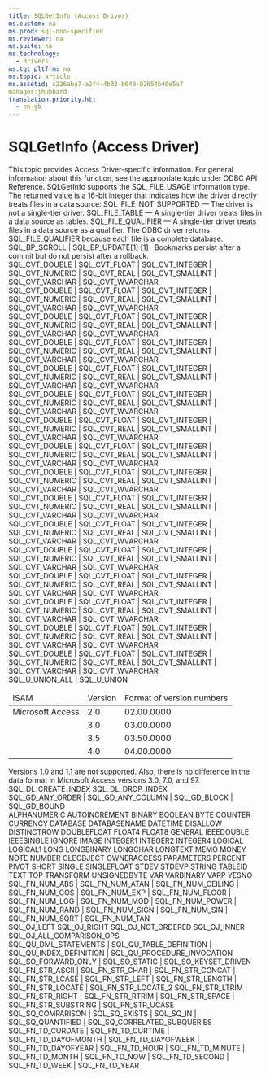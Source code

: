 ```yaml
---
title: SQLGetInfo (Access Driver)
ms.custom: na
ms.prod: sql-non-specified
ms.reviewer: na
ms.suite: na
ms.technology: 
  - drivers
ms.tgt_pltfrm: na
ms.topic: article
ms.assetid: c226aba7-a2f4-4b32-b640-92654b40e5a7
manager:jhubbard
translation.priority.ht: 
  - en-gb
---
```

# SQLGetInfo (Access Driver)
<?xml version="1.0" encoding="utf-8"?>
<developerConceptualDocument xmlns="http://ddue.schemas.microsoft.com/authoring/2003/5" xmlns:xlink="http://www.w3.org/1999/xlink" xmlns:xsi="http://www.w3.org/2001/XMLSchema-instance" xsi:schemaLocation="http://ddue.schemas.microsoft.com/authoring/2003/5 http://dduestorage.blob.core.windows.net/ddueschema/developer.xsd">
  <introduction>
    <alert class="note">
      <para>This topic provides Access Driver-specific information. For general information about this function, see the appropriate topic under <legacyLink xlink:href="b7a49774-f458-44ce-9a04-a0457501405b">ODBC API Reference</legacyLink>.</para>
    </alert>
    <para>       <legacyBold>SQLGetInfo</legacyBold> supports the SQL_FILE_USAGE information type. The returned value is a 16-bit integer that indicates how the driver directly treats files in a data source:  </para>
    <list class="bullet">
      <listItem>
        <para>SQL_FILE_NOT_SUPPORTED — The driver is not a single-tier driver.</para>
      </listItem>
      <listItem>
        <para>SQL_FILE_TABLE — A single-tier driver treats files in a data source as tables.</para>
      </listItem>
      <listItem>
        <para>SQL_FILE_QUALIFIER — A single-tier driver treats files in a data source as a qualifier.</para>
      </listItem>
    </list>
    <para>The ODBC driver returns SQL_FILE_QUALIFIER because each file is a complete database.</para>
  </introduction>
  <section>
    <title>SQL_BOOKMARK_PERSISTENCE</title>
    <content>
      <para>SQL_BP_SCROLL |  SQL_BP_UPDATE[1]</para>
      <para>[1]   Bookmarks persist after a commit but do not persist after a rollback.</para>
    </content>
  </section>
  <section>
    <title>SQL_CONVERT_BINARY</title>
    <content>
      <para>SQL_CVT_DOUBLE |  SQL_CVT_FLOAT |  SQL_CVT_INTEGER |  SQL_CVT_NUMERIC |  SQL_CVT_REAL |  SQL_CVT_SMALLINT |  SQL_CVT_VARCHAR | SQL_CVT_WVARCHAR</para>
    </content>
  </section>
  <section>
    <title>SQL_CONVERT_CHAR</title>
    <content>
      <para>SQL_CVT_DOUBLE |  SQL_CVT_FLOAT |  SQL_CVT_INTEGER |  SQL_CVT_NUMERIC |  SQL_CVT_REAL |  SQL_CVT_SMALLINT |  SQL_CVT_VARCHAR | SQL_CVT_WVARCHAR</para>
    </content>
  </section>
  <section>
    <title>SQL_CONVERT_DATE</title>
    <content>
      <para>SQL_CVT_DOUBLE |  SQL_CVT_FLOAT |  SQL_CVT_INTEGER |  SQL_CVT_NUMERIC |  SQL_CVT_REAL |  SQL_CVT_SMALLINT |  SQL_CVT_VARCHAR | SQL_CVT_WVARCHAR</para>
    </content>
  </section>
  <section>
    <title>SQL_CONVERT_DOUBLE</title>
    <content>
      <para>SQL_CVT_DOUBLE |  SQL_CVT_FLOAT |  SQL_CVT_INTEGER |  SQL_CVT_NUMERIC |  SQL_CVT_REAL |  SQL_CVT_SMALLINT |  SQL_CVT_VARCHAR | SQL_CVT_WVARCHAR</para>
    </content>
  </section>
  <section>
    <title>SQL_CONVERT_FLOAT</title>
    <content>
      <para>SQL_CVT_DOUBLE |  SQL_CVT_FLOAT |  SQL_CVT_INTEGER |  SQL_CVT_NUMERIC |  SQL_CVT_REAL |  SQL_CVT_SMALLINT |  SQL_CVT_VARCHAR | SQL_CVT_WVARCHAR</para>
    </content>
  </section>
  <section>
    <title>SQL_CONVERT_INTEGER</title>
    <content>
      <para>SQL_CVT_DOUBLE | SQL_CVT_FLOAT |  SQL_CVT_INTEGER |  SQL_CVT_NUMERIC |  SQL_CVT_REAL |  SQL_CVT_SMALLINT |  SQL_CVT_VARCHAR | SQL_CVT_WVARCHAR</para>
    </content>
  </section>
  <section>
    <title>SQL_CONVERT_LONGVARBINARY</title>
    <content>
      <para>SQL_CVT_DOUBLE | SQL_CVT_FLOAT |  SQL_CVT_INTEGER |  SQL_CVT_NUMERIC |  SQL_CVT_REAL |  SQL_CVT_SMALLINT |  SQL_CVT_VARCHAR | SQL_CVT_WVARCHAR</para>
    </content>
  </section>
  <section>
    <title>SQL_CONVERT_LONGVARCHAR</title>
    <content>
      <para>SQL_CVT_DOUBLE | SQL_CVT_FLOAT |  SQL_CVT_INTEGER |  SQL_CVT_NUMERIC |  SQL_CVT_REAL |  SQL_CVT_SMALLINT |  SQL_CVT_VARCHAR | SQL_CVT_WVARCHAR</para>
    </content>
  </section>
  <section>
    <title>SQL_CONVERT_NUMERIC</title>
    <content>
      <para>SQL_CVT_DOUBLE | SQL_CVT_FLOAT |  SQL_CVT_INTEGER |  SQL_CVT_NUMERIC |  SQL_CVT_REAL |  SQL_CVT_SMALLINT |  SQL_CVT_VARCHAR | SQL_CVT_WVARCHAR</para>
    </content>
  </section>
  <section>
    <title>SQL_CONVERT_REAL</title>
    <content>
      <para>SQL_CVT_DOUBLE | SQL_CVT_FLOAT |  SQL_CVT_INTEGER |  SQL_CVT_NUMERIC |  SQL_CVT_REAL |  SQL_CVT_SMALLINT |  SQL_CVT_VARCHAR | SQL_CVT_WVARCHAR</para>
    </content>
  </section>
  <section>
    <title>SQL_CONVERT_SMALLINT</title>
    <content>
      <para>SQL_CVT_DOUBLE | SQL_CVT_FLOAT |  SQL_CVT_INTEGER |  SQL_CVT_NUMERIC |  SQL_CVT_REAL |  SQL_CVT_SMALLINT |  SQL_CVT_VARCHAR | SQL_CVT_WVARCHAR</para>
    </content>
  </section>
  <section>
    <title>SQL_CONVERT_TIME</title>
    <content>
      <para>SQL_CVT_DOUBLE | SQL_CVT_FLOAT |  SQL_CVT_INTEGER |  SQL_CVT_NUMERIC |  SQL_CVT_REAL |  SQL_CVT_SMALLINT |  SQL_CVT_VARCHAR | SQL_CVT_WVARCHAR</para>
    </content>
  </section>
  <section>
    <title>SQL_CONVERT_TIMESTAMP</title>
    <content>
      <para>SQL_CVT_DOUBLE | SQL_CVT_FLOAT |  SQL_CVT_INTEGER |  SQL_CVT_NUMERIC |  SQL_CVT_REAL |  SQL_CVT_SMALLINT |  SQL_CVT_VARCHAR | SQL_CVT_WVARCHAR</para>
    </content>
  </section>
  <section>
    <title>SQL_CONVERT_TINYINT</title>
    <content>
      <para>SQL_CVT_DOUBLE | SQL_CVT_FLOAT |  SQL_CVT_INTEGER |  SQL_CVT_NUMERIC |  SQL_CVT_REAL |  SQL_CVT_SMALLINT |  SQL_CVT_VARCHAR | SQL_CVT_WVARCHAR</para>
    </content>
  </section>
  <section>
    <title>SQL_CONVERT_VARBINARY</title>
    <content>
      <para>SQL_CVT_DOUBLE | SQL_CVT_FLOAT |  SQL_CVT_INTEGER |  SQL_CVT_NUMERIC |  SQL_CVT_REAL |  SQL_CVT_SMALLINT |  SQL_CVT_VARCHAR | SQL_CVT_WVARCHAR</para>
    </content>
  </section>
  <section>
    <title>SQL_CONVERT_VARCHAR</title>
    <content>
      <para>SQL_CVT_DOUBLE | SQL_CVT_FLOAT |  SQL_CVT_INTEGER |  SQL_CVT_NUMERIC |  SQL_CVT_REAL |  SQL_CVT_SMALLINT |  SQL_CVT_VARCHAR | SQL_CVT_WVARCHAR</para>
    </content>
  </section>
  <section>
    <title>SQL_UNION</title>
    <content>
      <para>SQL_U_UNION_ALL | SQL_U_UNION</para>
    </content>
  </section>
  <section>
    <title>SQL_DBMS_VER</title>
    <content>
      <table xmlns:caps="http://schemas.microsoft.com/build/caps/2013/11">
        <thead>
          <tr>
            <TD>
              <para>ISAM</para>
            </TD>
            <TD>
              <para>Version</para>
            </TD>
            <TD>
              <para>Format of version numbers</para>
            </TD>
          </tr>
        </thead>
        <tbody>
          <tr>
            <TD>
              <para>Microsoft Access</para>
            </TD>
            <TD>
              <para>2.0</para>
            </TD>
            <TD>
              <para>02.00.0000</para>
            </TD>
          </tr>
          <tr>
            <TD>
              <para> </para>
            </TD>
            <TD>
              <para>3.0</para>
            </TD>
            <TD>
              <para>03.00.0000</para>
            </TD>
          </tr>
          <tr>
            <TD>
              <para> </para>
            </TD>
            <TD>
              <para>3.5</para>
            </TD>
            <TD>
              <para>03.50.0000</para>
            </TD>
          </tr>
          <tr>
            <TD>
              <para> </para>
            </TD>
            <TD>
              <para>4.0</para>
            </TD>
            <TD>
              <para>04.00.0000</para>
            </TD>
          </tr>
        </tbody>
      </table>
      <alert class="note">
        <para>Versions 1.0 and 1.1 are not supported. Also, there is no difference in the data format in Microsoft Access versions 3.0, 7.0, and 97.</para>
      </alert>
    </content>
  </section>
  <section>
    <title>SQL_DDL_INDEX</title>
    <content>
      <para>SQL_DL_CREATE_INDEX</para>
      <para>SQL_DL_DROP_INDEX</para>
    </content>
  </section>
  <section>
    <title>SQL_GETDATA_EXTENSIONS</title>
    <content>
      <para>SQL_GD_ANY_ORDER | SQL_GD_ANY_COLUMN | SQL_GD_BLOCK | SQL_GD_BOUND </para>
    </content>
  </section>
  <section>
    <title>SQL_KEYWORDS</title>
    <content>
      <para>ALPHANUMERIC</para>
      <para>AUTOINCREMENT</para>
      <para>BINARY</para>
      <para>BOOLEAN</para>
      <para>BYTE</para>
      <para>COUNTER</para>
      <para>CURRENCY</para>
      <para>DATABASE</para>
      <para>DATABASENAME</para>
      <para>DATETIME</para>
      <para>DISALLOW</para>
      <para>DISTINCTROW</para>
      <para>DOUBLEFLOAT</para>
      <para>FLOAT4</para>
      <para>FLOAT8</para>
      <para>GENERAL</para>
      <para>IEEEDOUBLE</para>
      <para>IEEESINGLE</para>
      <para>IGNORE</para>
      <para>IMAGE</para>
      <para>INTEGER1</para>
      <para>INTEGER2</para>
      <para>INTEGER4</para>
      <para>LOGICAL</para>
      <para>LOGICAL1</para>
      <para>LONG</para>
      <para>LONGBINARY</para>
      <para>LONGCHAR</para>
      <para>LONGTEXT</para>
      <para>MEMO</para>
      <para>MONEY</para>
      <para>NOTE</para>
      <para>NUMBER</para>
      <para>OLEOBJECT</para>
      <para>OWNERACCESS</para>
      <para>PARAMETERS</para>
      <para>PERCENT</para>
      <para>PIVOT</para>
      <para>SHORT</para>
      <para>SINGLE</para>
      <para>SINGLEFLOAT</para>
      <para>STDEV</para>
      <para>STDEVP</para>
      <para>STRING</para>
      <para>TABLEID</para>
      <para>TEXT</para>
      <para>TOP</para>
      <para>TRANSFORM</para>
      <para>UNSIGNEDBYTE</para>
      <para>VAR</para>
      <para>VARBINARY</para>
      <para>VARP</para>
      <para>YESNO</para>
    </content>
  </section>
  <section>
    <title>SQL_NUMERIC_FUNCTIONS</title>
    <content>
      <para>SQL_FN_NUM_ABS | SQL_FN_NUM_ATAN | SQL_FN_NUM_CEILING | SQL_FN_NUM_COS | SQL_FN_NUM_EXP | SQL_FN_NUM_FLOOR | SQL_FN_NUM_LOG | SQL_FN_NUM_MOD | SQL_FN_NUM_POWER | SQL_FN_NUM_RAND | SQL_FN_NUM_SIGN | SQL_FN_NUM_SIN | SQL_FN_NUM_SQRT | SQL_FN_NUM_TAN </para>
    </content>
  </section>
  <section>
    <title>SQL_OJ_CAPABILITIES</title>
    <content>
      <para>SQL_OJ_LEFT SQL_OJ_RIGHT SQL_OJ_NOT_ORDERED SQL_OJ_INNER SQL_OJ_ALL_COMPARISON_OPS</para>
    </content>
  </section>
  <section>
    <title>SQL_CATALOG_USAGE</title>
    <content>
      <para>SQL_QU_DML_STATEMENTS | SQL_QU_TABLE_DEFINITION | SQL_QU_INDEX_DEFINITION | SQL_QU_PROCEDURE_INVOCATION </para>
    </content>
  </section>
  <section>
    <title>SQL_SCROLL_OPTIONS</title>
    <content>
      <para>SQL_SO_FORWARD_ONLY | SQL_SO_STATIC | SQL_SO_KEYSET_DRIVEN </para>
    </content>
  </section>
  <section>
    <title>SQL_STRING_FUNCTIONS</title>
    <content>
      <para>SQL_FN_STR_ASCII | SQL_FN_STR_CHAR | SQL_FN_STR_CONCAT |  SQL_FN_STR_LCASE |  SQL_FN_STR_LEFT |  SQL_FN_STR_LENGTH |  SQL_FN_STR_LOCATE | SQL_FN_STR_LOCATE_2  SQL_FN_STR_LTRIM |  SQL_FN_STR_RIGHT |  SQL_FN_STR_RTRIM |  SQL_FN_STR_SPACE | SQL_FN_STR_SUBSTRING |  SQL_FN_STR_UCASE </para>
    </content>
  </section>
  <section>
    <title>SQL_SUBQUERIES</title>
    <content>
      <para>SQL_SQ_COMPARISON | SQL_SQ_EXISTS | SQL_SQ_IN | SQL_SQ_QUANTIFIED | SQL_SQ_CORRELATED_SUBQUERIES </para>
    </content>
  </section>
  <section>
    <title>SQL_TIMEDATE_FUNCTIONS</title>
    <content>
      <para>SQL_FN_TD_CURDATE |  SQL_FN_TD_CURTIME |  SQL_FN_TD_DAYOFMONTH |  SQL_FN_TD_DAYOFWEEK | SQL_FN_TD_DAYOFYEAR |  SQL_FN_TD_HOUR | SQL_FN_TD_MINUTE | SQL_FN_TD_MONTH |  SQL_FN_TD_NOW | SQL_FN_TD_SECOND | SQL_FN_TD_WEEK | SQL_FN_TD_YEAR</para>
    </content>
  </section>
  <relatedTopics />
</developerConceptualDocument>